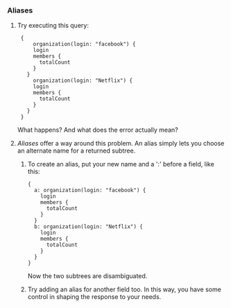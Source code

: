


### Aliases

1. Try executing this query:

        {
        	organization(login: "facebook") {
            login
            members {
              totalCount
            }
          }
        	organization(login: "Netflix") {
            login
            members {
              totalCount
            }
          }
        }


    What happens? And what does the error actually mean?

2. _Aliases_ offer a way around this problem. An alias simply
   lets you choose an alternate name for a returned subtree.

   1. To create an alias, put your new name and a ':' before
      a field, like this:

          {
            a: organization(login: "facebook") {
              login
              members {
                totalCount
              }
            }
            b: organization(login: "Netflix") {
              login
              members {
                totalCount
              }
            }
          }


      Now the two subtrees are disambiguated.

   2. Try adding an alias for another field too. In this way, you have some control in shaping the response to your needs.
